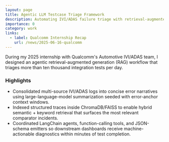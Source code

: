 ```yaml
---
layout: page
title: Agentic LLM Testcase Triage Framework
description: Automating IVI/ADAS failure triage with retrieval-augmented agents and vector search
importance: 0
category: work
links:
  - label: Qualcomm Internship Recap
    url: /news/2025-06-16-qualcomm
---
```


During my 2025 internship with Qualcomm's Automotive IVI/ADAS team, I designed an agentic retrieval-augmented generation (RAG) workflow that triages more than ten thousand integration tests per day.

### Highlights

- Consolidated multi-source IVI/ADAS logs into concise error narratives using large-language-model summarization seeded with error-anchor context windows.
- Indexed structured traces inside ChromaDB/FAISS to enable hybrid semantic + keyword retrieval that surfaces the most relevant comparator incidents.
- Coordinated LangChain agents, function-calling tools, and JSON-schema emitters so downstream dashboards receive machine-actionable diagnostics within minutes of test completion.

